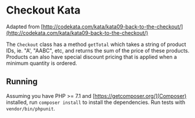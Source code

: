 # Checkout Kata

Adapted from [http://codekata.com/kata/kata09-back-to-the-checkout/](http://codekata.com/kata/kata09-back-to-the-checkout/)

The `Checkout` class has a method `getTotal` which takes a string of product IDs, ie. "A', "AABC",
etc, and returns the sum of the price of these products. Products can also have special discount
pricing that is applied when a minimum quantity is ordered.

## Running

Assuming you have PHP >= 7.1 and [https://getcomposer.org/](Composer) installed, run `composer install` to install the dependencies. Run tests with `vendor/bin/phpunit`.
